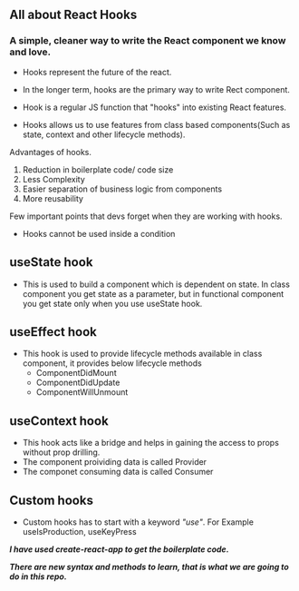 ## All about React Hooks

### A simple, cleaner way to write the React component we know and love.

* Hooks represent the future of the react.

* In the longer term, hooks are the primary way to write Rect component.

* Hook is a regular JS function that "hooks" into existing React features.

* Hooks allows us to use features from class based components(Such as state, context and other lifecycle methods).

Advantages of hooks.
1. Reduction in boilerplate code/ code size
2. Less Complexity
3. Easier separation of business logic from components
4. More reusability

Few important points that devs forget when they are working with hooks.
* Hooks cannot be used inside a condition

## useState hook
* This is used to build a component which is dependent on state. In class component you get state as a parameter, but in functional component you get state only when you use useState hook.

## useEffect hook
* This hook is used to provide lifecycle methods available in class component, it provides below lifecycle methods
    * ComponentDidMount
    * ComponentDidUpdate
    * ComponentWillUnmount 

## useContext hook
* This hook acts like a bridge and helps in gaining the access to props without prop drilling.
* The component proividing data is called Provider
* The componet consuming data is called Consumer

## Custom hooks
* Custom hooks has to start with a keyword <i>"use"</i>. For Example useIsProduction, useKeyPress

<i><b> I have used create-react-app to get the boilerplate code.<b></i>

<i><b>There are new syntax and methods to learn, that is what we are going to do in this repo.</b></i>
